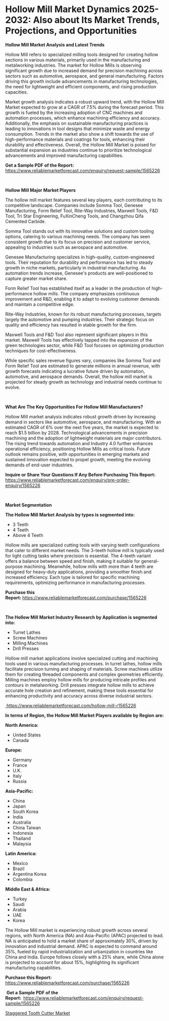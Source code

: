 <p><h1>Hollow Mill Market Dynamics 2025-2032: Also about Its Market Trends, Projections, and Opportunities</h1></p><p><strong>Hollow Mill Market Analysis and Latest Trends</strong></p>
<p><p>Hollow Mill refers to specialized milling tools designed for creating hollow sections in various materials, primarily used in the manufacturing and metalworking industries. The market for Hollow Mills is observing significant growth due to increased demand for precision machining across sectors such as automotive, aerospace, and general manufacturing. Factors driving this growth include advancements in manufacturing technologies, the need for lightweight and efficient components, and rising production capacities.</p><p>Market growth analysis indicates a robust upward trend, with the Hollow Mill Market expected to grow at a CAGR of 7.5% during the forecast period. This growth is fueled by the increasing adoption of CNC machines and automation processes, which enhance machining efficiency and accuracy. Additionally, the emphasis on sustainable manufacturing practices is leading to innovations in tool designs that minimize waste and energy consumption. Trends in the market also show a shift towards the use of high-performance materials and coatings for tools, enhancing their durability and effectiveness. Overall, the Hollow Mill Market is poised for substantial expansion as industries continue to prioritize technological advancements and improved manufacturing capabilities.</p></p>
<p><strong>Get a Sample PDF of the Report:&nbsp;</strong> <a href="https://www.reliablemarketforecast.com/enquiry/request-sample/1565226?utm_campaign=2293&utm_medium=2&utm_source=Github&utm_content=ia&utm_term=16022025&utm_id=hollow-mill">https://www.reliablemarketforecast.com/enquiry/request-sample/1565226</a></p>
<p>&nbsp;</p>
<p><strong>Hollow Mill Major Market Players</strong></p>
<p><p>The hollow mill market features several key players, each contributing to its competitive landscape. Companies include Somma Tool, Genesee Manufacturing, Form Relief Tool, Rite-Way Industries, Maxwell Tools, F&D Tool, Tri Star Engineering, FuXinCheng Tools, and Changzhou Qifa Cemented Carbide.</p><p>Somma Tool stands out with its innovative solutions and custom tooling options, catering to various machining needs. The company has seen consistent growth due to its focus on precision and customer service, appealing to industries such as aerospace and automotive.</p><p>Genesee Manufacturing specializes in high-quality, custom-engineered tools. Their reputation for durability and performance has led to steady growth in niche markets, particularly in industrial manufacturing. As automation trends increase, Genesee's products are well-positioned to capture greater market share.</p><p>Form Relief Tool has established itself as a leader in the production of high-performance hollow mills. The company emphasizes continuous improvement and R&D, enabling it to adapt to evolving customer demands and maintain a competitive edge.</p><p>Rite-Way Industries, known for its robust manufacturing processes, targets largely the automotive and pumping industries. Their strategic focus on quality and efficiency has resulted in stable growth for the firm.</p><p>Maxwell Tools and F&D Tool also represent significant players in this market. Maxwell Tools has effectively tapped into the expansion of the green technologies sector, while F&D Tool focuses on optimizing production techniques for cost-effectiveness.</p><p>While specific sales revenue figures vary, companies like Somma Tool and Form Relief Tool are estimated to generate millions in annual revenue, with growth forecasts indicating a lucrative future driven by automation, automotive, and aerospace demands. Overall, the hollow mill market is projected for steady growth as technology and industrial needs continue to evolve.</p></p>
<p>&nbsp;</p>
<p><strong>What Are The Key Opportunities For Hollow Mill Manufacturers?</strong></p>
<p><p>Hollow Mill market analysis indicates robust growth driven by increasing demand in sectors like automotive, aerospace, and manufacturing. With an estimated CAGR of 6% over the next five years, the market is expected to reach $1.5 billion by 2028. Technological advancements in precision machining and the adoption of lightweight materials are major contributors. The rising trend towards automation and Industry 4.0 further enhances operational efficiency, positioning Hollow Mills as critical tools. Future outlook remains positive, with opportunities in emerging markets and sustained innovation expected to propel growth, meeting the evolving demands of end-user industries.</p></p>
<p><strong>Inquire or Share Your Questions If Any Before Purchasing This Report:</strong> <a href="https://www.reliablemarketforecast.com/enquiry/pre-order-enquiry/1565226?utm_campaign=2293&utm_medium=2&utm_source=Github&utm_content=ia&utm_term=16022025&utm_id=hollow-mill">https://www.reliablemarketforecast.com/enquiry/pre-order-enquiry/1565226</a></p>
<p>&nbsp;</p>
<p><strong>Market Segmentation</strong></p>
<p><strong>The Hollow Mill Market Analysis by types is segmented into:</strong></p>
<p><ul><li>3 Teeth</li><li>4 Teeth</li><li>Above 4 Teeth</li></ul></p>
<p><p>Hollow mills are specialized cutting tools with varying teeth configurations that cater to different market needs. The 3-teeth hollow mill is typically used for light cutting tasks where precision is essential. The 4-teeth variant offers a balance between speed and finish, making it suitable for general-purpose machining. Meanwhile, hollow mills with more than 4 teeth are designed for heavy-duty applications, providing a smoother finish and increased efficiency. Each type is tailored for specific machining requirements, optimizing performance in manufacturing processes.</p></p>
<p><strong>Purchase this Report:&nbsp;</strong><a href="https://www.reliablemarketforecast.com/purchase/1565226?utm_campaign=2293&utm_medium=2&utm_source=Github&utm_content=ia&utm_term=16022025&utm_id=hollow-mill">https://www.reliablemarketforecast.com/purchase/1565226</a></p>
<p>&nbsp;</p>
<p><strong>The Hollow Mill Market Industry Research by Application is segmented into:</strong></p>
<p><ul><li>Turret Lathes</li><li>Screw Machines</li><li>Milling Machines</li><li>Drill Presses</li></ul></p>
<p><p>Hollow mill market applications involve specialized cutting and machining tools used in various manufacturing processes. In turret lathes, hollow mills facilitate precision turning and shaping of materials. Screw machines utilize them for creating threaded components and complex geometries efficiently. Milling machines employ hollow mills for producing intricate profiles and contours in metalworking. Drill presses integrate hollow mills to achieve accurate hole creation and refinement, making these tools essential for enhancing productivity and accuracy across diverse industrial sectors.</p></p>
<p><a href="https://www.reliablemarketforecast.com/hollow-mill-r1565226?utm_campaign=2293&utm_medium=2&utm_source=Github&utm_content=ia&utm_term=16022025&utm_id=hollow-mill">&nbsp;https://www.reliablemarketforecast.com/hollow-mill-r1565226</a></p>
<p><strong>In terms of Region, the Hollow Mill Market Players available by Region are:</strong></p>
<p>
    <p> <strong> North America: </strong>
        <ul>
            <li>United States</li>
            <li>Canada</li>
        </ul>
        </p> 
    <p> <strong> Europe: </strong>
        <ul>
            <li>Germany</li>
            <li>France</li>
            <li>U.K.</li>
            <li>Italy</li>
            <li>Russia</li>
        </ul>
        </p> 
    <p> <strong> Asia-Pacific: </strong>
        <ul>
            <li>China</li>
            <li>Japan</li>
            <li>South Korea</li>
            <li>India</li>
            <li>Australia</li>
            <li>China Taiwan</li>
            <li>Indonesia</li>
            <li>Thailand</li>
            <li>Malaysia</li>
        </ul>
        </p> 
    <p> <strong> Latin America: </strong>
        <ul>
            <li>Mexico</li>
            <li>Brazil</li>
            <li>Argentina Korea</li>
            <li>Colombia</li>
        </ul>
        </p> 
    <p> <strong> Middle East & Africa: </strong>
        <ul>
            <li>Turkey</li>
            <li>Saudi</li>
            <li>Arabia</li>
            <li>UAE</li>
            <li>Korea</li>
        </ul>
    </p>
    </p>
<p><p>The Hollow Mill market is experiencing robust growth across several regions, with North America (NA) and Asia-Pacific (APAC) projected to lead. NA is anticipated to hold a market share of approximately 30%, driven by innovation and industrial demand. APAC is expected to command around 35%, fueled by rapid industrialization and urbanization in countries like China and India. Europe follows closely with a 25% share, while China alone is projected to account for about 15%, highlighting its significant manufacturing capabilities.</p></p>
<p><strong>Purchase this Report: </strong><a href="https://www.reliablemarketforecast.com/purchase/1565226?utm_campaign=2293&utm_medium=2&utm_source=Github&utm_content=ia&utm_term=16022025&utm_id=hollow-mill">https://www.reliablemarketforecast.com/purchase/1565226</a></p>
<p>&nbsp;<strong>Get a Sample PDF of the Report:&nbsp;&nbsp;</strong><a href="https://www.reliablemarketforecast.com/enquiry/request-sample/1565226?utm_campaign=2293&utm_medium=2&utm_source=Github&utm_content=ia&utm_term=16022025&utm_id=hollow-mill">https://www.reliablemarketforecast.com/enquiry/request-sample/1565226</a></p>
<p><strong></strong></p>
<p><p><a href="https://github.com/arnoldannice0/Market-Research-Report-List-1/blob/main/staggered-tooth-cutter-market.md?utm_campaign=2293&utm_medium=2&utm_source=Github&utm_content=ia&utm_term=16022025&utm_id=hollow-mill">Staggered Tooth Cutter Market</a></p></p>